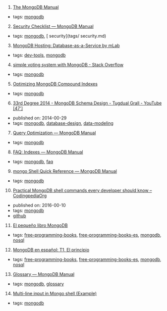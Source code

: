 1. [The MongoDB Manual](https://docs.mongodb.com/manual/)
  * tags: [mongodb](tags/mongodb.md)
2. [Security Checklist — MongoDB Manual](https://docs.mongodb.com/manual/administration/security-checklist/)
  * tags: [mongodb](tags/mongodb.md), [ security](tags/ security.md)
3. [MongoDB Hosting: Database-as-a-Service by mLab](https://mlab.com/)
  * tags: [dev-tools](tags/dev-tools.md), [mongodb](tags/mongodb.md)
4. [simple voting system with MongoDB - Stack Overflow](http://stackoverflow.com/questions/12339233/simple-voting-system-with-mongodb)
  * tags: [mongodb](tags/mongodb.md)
5. [Optimizing MongoDB Compound Indexes](https://emptysqua.re/blog/optimizing-mongodb-compound-indexes/)
  * tags: [mongodb](tags/mongodb.md)
6. [33rd Degree 2014 - MongoDB Schema Design - Tugdual Grall - YouTube [47']](https://www.youtube.com/watch?v=csKBT8zkRf0)
  * published on: 2014-00-29
  * tags: [mongodb](tags/mongodb.md), [database-design](tags/database-design.md), [data-modeling](tags/data-modeling.md)
7. [Query Optimization — MongoDB Manual](https://docs.mongodb.com/manual/core/query-optimization/)
  * tags: [mongodb](tags/mongodb.md)
8. [FAQ: Indexes — MongoDB Manual](https://docs.mongodb.com/manual/faq/indexes/)
  * tags: [mongodb](tags/mongodb.md), [faq](tags/faq.md)
9. [mongo Shell Quick Reference — MongoDB Manual](https://docs.mongodb.com/manual/reference/mongo-shell/)
  * tags: [mongodb](tags/mongodb.md)
10. [Practical MongoDB shell commands every developer should know – CodingpediaOrg](http://www.codingpedia.org/ama/practical-mongodb-shell-commands-every-developer-should-know)
  * published on: 2016-00-10
  * tags: [mongodb](tags/mongodb.md)
  * [github](https://github.com/Codingpedia/codingmarks-api)
11. [El pequeño libro MongoDB](https://github.com/uokesita/the-little-mongodb-book)
  * tags: [free-programming-books](tags/free-programming-books.md), [free-programming-books-es](tags/free-programming-books-es.md), [mongodb](tags/mongodb.md), [nosql](tags/nosql.md)
12. [MongoDB en español: T1, El principio](https://github.com/yograterol/ebook-mongodb-basico)
  * tags: [free-programming-books](tags/free-programming-books.md), [free-programming-books-es](tags/free-programming-books-es.md), [mongodb](tags/mongodb.md), [nosql](tags/nosql.md)
13. [Glossary — MongoDB Manual](https://docs.mongodb.com/manual/reference/glossary/)
  * tags: [mongodb](tags/mongodb.md), [glossary](tags/glossary.md)
14. [Multi-line input in Mongo shell (Example)](https://coderwall.com/p/rmbswq/multi-line-input-in-mongo-shell)
  * tags: [mongodb](tags/mongodb.md)
